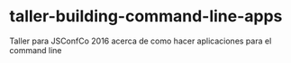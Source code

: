 # taller-building-command-line-apps
Taller para JSConfCo 2016 acerca de como hacer aplicaciones para el command line
